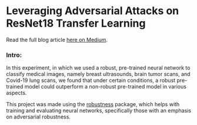 # Leveraging Adversarial Attacks on ResNet18 Transfer Learning

Read the full blog article [here on Medium](https://medium.com/@allanzhou777/leveraging-adversarial-attacks-on-resnet18-transfer-model-in-medical-dataset-classification-a96055414492).

### Intro: 
In this experiment, in which we used a robust, pre-trained neural network to classify medical images, namely breast ultrasounds, brain tumor scans, and Covid-19 lung scans, we found that under certain conditions, a robust pre-trained model could outperform a non-robust pre-trained model in various aspects.

This project was made using the [robustness](https://github.com/MadryLab/robustness) package, which helps with training and evaluating neural networks, specifically those with an emphasis on adversarial robustness. 




